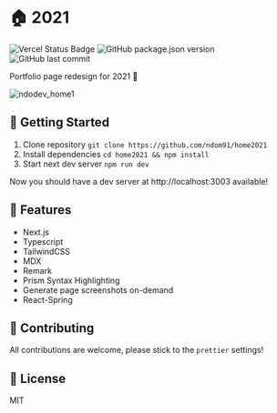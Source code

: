 # 🏠 2021

![Vercel Status Badge](https://vercelbadge.vercel.app/api/ndom91/home2021?style=flat-square)
![GitHub package.json version](https://img.shields.io/github/package-json/v/ndom91/home2021?style=flat-square)
![GitHub last commit](https://img.shields.io/github/last-commit/ndom91/home2021?style=flat-square)

Portfolio page redesign for 2021 🎉

![ndodev_home1](https://user-images.githubusercontent.com/7415984/125351477-6d985f00-e360-11eb-83f9-6c5271d77d53.gif)

## 🚀 Getting Started

1. Clone repository `git clone https://github.com/ndom91/home2021`
2. Install dependencies `cd home2021 && npm install`
3. Start next dev server `npm run dev`

Now you should have a dev server at http://localhost:3003 available!

## 🔩 Features

- Next.js
- Typescript
- TailwindCSS
- MDX
- Remark
- Prism Syntax Highlighting
- Generate page screenshots on-demand
- React-Spring

## 🚧 Contributing

All contributions are welcome, please stick to the `prettier` settings!

## 📖 License

MIT
